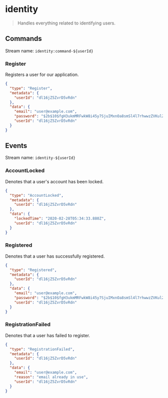 # identity

> Handles everything related to identifying users.

## Commands

Stream name: `identity:command-${userId}`

### Register

Registers a user for our application.

```json
{
  "type": "Register",
  "metadata": {
    "userId": "dl16jZ5ZvrD5vRdn"
  },
  "data": {
    "email": "user@example.com",
    "password": "$2b$10$fgH3ukmMRFwkW8i45y7SjuIMxnOa8smSl4l7rhwwzZVKulZ6jUCvG",
    "userId": "dl16jZ5ZvrD5vRdn"
  }
}
```

## Events

Stream name: `identity-${userId}`

### AccountLocked

Denotes that a user's account has been locked.

```json
{
  "type": "AccountLocked",
  "metadata": {
    "userId": "dl16jZ5ZvrD5vRdn"
  },
  "data": {
    "lockedTime": "2020-02-28T05:34:33.880Z",
    "userId": "dl16jZ5ZvrD5vRdn"
  }
}
```

### Registered

Denotes that a user has successfully registered.

```json
{
  "type": "Registered",
  "metadata": {
    "userId": "dl16jZ5ZvrD5vRdn"
  },
  "data": {
    "email": "user@example.com",
    "password": "$2b$10$fgH3ukmMRFwkW8i45y7SjuIMxnOa8smSl4l7rhwwzZVKulZ6jUCvG",
    "userId": "dl16jZ5ZvrD5vRdn"
  }
}
```

### RegistrationFailed

Denotes that a user has failed to register.

```json
{
  "type": "RegistrationFailed",
  "metadata": {
    "userId": "dl16jZ5ZvrD5vRdn"
  },
  "data": {
    "email": "user@example.com",
    "reason": "email already in use",
    "userId": "dl16jZ5ZvrD5vRdn"
  }
}
```
